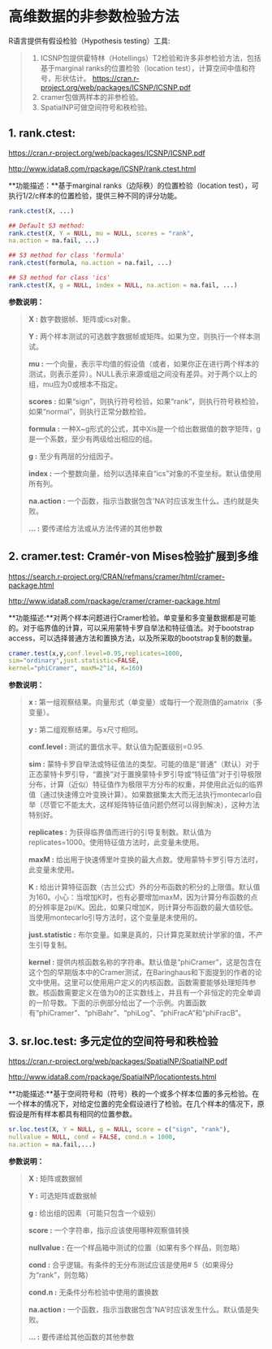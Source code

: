 # 高维数据的非参数检验方法

R语言提供有假设检验（Hypothesis testing）工具:

> 1. ICSNP包提供霍特林（Hotellings）T2检验和许多非参检验方法，包括基于marginal ranks的位置检验（location test），计算空间中值和符号，形状估计。  https://cran.r-project.org/web/packages/ICSNP/ICSNP.pdf
> 2. cramer包做两样本的非参检验。
> 3. SpatialNP可做空间符号和秩检验。 

## 1. rank.ctest: 

https://cran.r-project.org/web/packages/ICSNP/ICSNP.pdf

http://www.idata8.com/rpackage/ICSNP/rank.ctest.html

**功能描述：**基于marginal ranks（边际秩）的位置检验（location test），可执行1/2/c样本的位置检验，提供三种不同的评分功能。

```R
rank.ctest(X, ...)

## Default S3 method:
rank.ctest(X, Y = NULL, mu = NULL, scores = "rank",
na.action = na.fail, ...)

## S3 method for class 'formula'
rank.ctest(formula, na.action = na.fail, ...)

## S3 method for class 'ics'
rank.ctest(X, g = NULL, index = NULL, na.action = na.fail, ...)
```

**参数说明：**

> **X :** 数字数据帧、矩阵或ics对象。
>
> **Y :** 两个样本测试的可选数字数据帧或矩阵。如果为空，则执行一个样本测试。
>
> **mu :** 一个向量，表示平均值的假设值（或者，如果你正在进行两个样本的测试，则表示差异）。NULL表示来源或组之间没有差异。对于两个以上的组，mu应为0或根本不指定。
>
> **scores :** 如果“sign”，则执行符号检验，如果“rank”，则执行符号秩检验，如果“normal”，则执行正常分数检验。
>
> **formula :** 一种X~g形式的公式，其中Xis是一个给出数据值的数字矩阵，g是一个系数，至少有两级给出相应的组。
>
> **g :** 至少有两层的分组因子。
>
> **index :** 一个整数向量，给列以选择来自“ics”对象的不变坐标。默认值使用所有列。
>
> **na.action :** 一个函数，指示当数据包含'NA'时应该发生什么。违约就是失败。
>
> **... :** 要传递给方法或从方法传递的其他参数

## 2. cramer.test: Cramér‐von Mises检验扩展到多维

https://search.r-project.org/CRAN/refmans/cramer/html/cramer-package.html

http://www.idata8.com/rpackage/cramer/cramer-package.html

**功能描述:**对两个样本问题进行Cramer检验。单变量和多变量数据都是可能的。对于临界值的计算，可以采用蒙特卡罗自举法和特征值法。对于bootstrap access，可以选择普通方法和置换方法，以及所采取的bootstrap复制的数量。

```R
cramer.test(x,y,conf.level=0.95,replicates=1000,
sim="ordinary",just.statistic=FALSE,
kernel="phiCramer", maxM=2^14, K=160)
```

**参数说明：**

> **x :** 第一组观察结果。向量形式（单变量）或每行一个观测值的amatrix（多变量）。
>
> **y :** 第二组观察结果。与x尺寸相同。
>
> **conf.level :** 测试的置信水平。默认值为配置级别=0.95.
>
> **sim :** 蒙特卡罗自举法或特征值法的类型。可能的值是“普通”（默认）对于正态蒙特卡罗引导，“置换”对于置换蒙特卡罗引导或“特征值”对于引导极限分布，计算（近似）特征值作为极限平方分布的权重，并使用此近似的临界值（通过快速傅立叶变换计算）。如果数据集太大而无法执行montecarlo自举（尽管它不能太大，这样矩阵特征值问题仍然可以得到解决），这种方法特别好。
>
> **replicates :** 为获得临界值而进行的引导复制数。默认值为replicates=1000。使用特征值方法时，此变量未使用。
>
> **maxM :** 给出用于快速傅里叶变换的最大点数。使用蒙特卡罗引导方法时，此变量未使用。
>
> **K :** 给出计算特征函数（古兰公式）外的分布函数的积分的上限值。默认值为160。小心：当增加K时，也有必要增加maxM，因为计算分布函数的点的分辨率是2pi/K。因此，如果只增加K，则计算分布函数的最大值较低。当使用montecarlo引导方法时，这个变量是未使用的。
>
> **just.statistic :** 布尔变量。如果是真的，只计算克莱默统计学家的值，不产生引导复制。
>
> **kernel :** 提供内核函数名称的字符串。默认值是“phiCramer”，这是包含在这个包的早期版本中的Cramer测试，在Baringhaus和下面提到的作者的论文中使用。这里可以使用用户定义的内核函数。函数需要能够处理矩阵参数。核函数需要定义在值为0的正实数线上，并且有一个非恒定的完全单调的一阶导数。下面的示例部分给出了一个示例。内置函数有“phiCramer”、“phiBahr”、“phiLog”、“phiFracA”和“phiFracB”。

## 3. sr.loc.test: 多元定位的空间符号和秩检验

https://cran.r-project.org/web/packages/SpatialNP/SpatialNP.pdf

http://www.idata8.com/rpackage/SpatialNP/locationtests.html

**功能描述:**基于空间符号和（符号）秩的一个或多个样本位置的多元检验。在一个样本的情况下，对给定位置的完全假设进行了检验。在几个样本的情况下，原假设是所有样本都具有相同的位置参数。

```R
sr.loc.test(X, Y = NULL, g = NULL, score = c("sign", "rank"),
nullvalue = NULL, cond = FALSE, cond.n = 1000,
na.action = na.fail,...)
```

**参数说明：**

> **X :** 矩阵或数据帧
>
> **Y :** 可选矩阵或数据帧
>
> **g :** 给出组的因素（可能只包含一个级别）
>
> **score :** 一个字符串，指示应该使用哪种观察值转换
>
> **nullvalue :** 在一个样品箱中测试的位置（如果有多个样品，则忽略）
>
> **cond :** 合乎逻辑。有条件的无分布测试应该是使用# 5（如果得分为“rank”，则忽略）
>
> **cond.n :** 无条件分布检验中使用的置换数
>
> **na.action :** 一个函数，指示当数据包含'NA'时应该发生什么。默认值是失败。
>
> **... :** 要传递给其他函数的其他参数